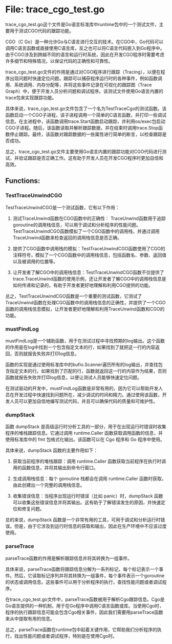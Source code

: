 # File: trace_cgo_test.go

trace_cgo_test.go这个文件是Go语言标准库中runtime包中的一个测试文件，主要用于测试CGO代码的跟踪功能。

CGO（C Go）是一种允许Go与C语言进行交互的技术。在CGO中，Go代码可以调用C语言函数或直接使用C语言库，反之也可以将C语言代码嵌入到Go程序中。由于CGO涉及到跨越不同的语言和运行时系统，因此在开发CGO程序时需要考虑许多细节和特殊情况，以保证代码的正确性和可靠性。

trace_cgo_test.go文件的作用是通过对CGO程序进行跟踪（Tracing），以便在程序出现问题时快速定位问题。跟踪可以捕获程序运行时的各种事件，例如函数调用、系统调用、内存分配等，并将这些事件记录在可视化的跟踪图（Trace Graph）中，便于开发人员分析问题和调试程序。该测试文件使用Go语言内置的trace包来实现跟踪功能。

具体来说，trace_cgo_test.go文件包含了一个名为TestTraceCgo的测试函数。该函数启动一个CGO子进程，该子进程调用一个简单的C语言函数，并打印一些调试信息。在主进程中，该函数调用trace.Start函数启动跟踪，并利用os/exec包启动CGO子进程。随后，该函数读取并解析跟踪数据，并在结束时调用trace.Stop函数停止跟踪。最终，该函数对跟踪数据的一些属性进行简单的断言，以检查跟踪是否成功。

总之，trace_cgo_test.go文件主要使用Go语言内置的跟踪功能对CGO代码进行测试，并验证跟踪是否正确工作。这有助于开发人员在开发CGO程序时更加自信和高效。

## Functions:

### TestTraceUnwindCGO

TestTraceUnwindCGO是一个测试函数，它有以下作用：

1. 测试TraceUnwind函数在CGO函数中的正确性： TraceUnwind函数用于追踪goroutine的调用栈信息，可以用于调试和分析程序的性能问题。TestTraceUnwindCGO函数模拟了一个CGO函数中的调用栈，并通过调用TraceUnwind函数来检查返回的调用栈信息是否正确。

2. 提供了CGO函数中调用栈的模拟：TestTraceUnwindCGO函数使用了CGO的注释符号，模拟了一个CGO函数中的调用栈信息，包括函数名、参数、返回值以及被调用的位置等。

3. 让开发者了解CGO中的调用栈信息：TestTraceUnwindCGO函数不仅提供了trace.TraceUnwind函数的使用示例，还让开发者了解CGO中的调用栈信息是如何传递和记录的，有助于开发者更好地理解和利用CGO提供的功能。

总之，TestTraceUnwindCGO函数是一个重要的测试函数，它测试了TraceUnwind函数在处理CGO函数中的调用栈信息的正确性，并提供了一个CGO函数的调用栈信息模拟，让开发者更好地理解和利用TraceUnwind函数和CGO的功能。



### mustFindLog

mustFindLog是一个辅助函数，用于在测试过程中寻找预期的log输出。这个函数的作用是在log中找到一个包含指定文本的行，如果找到了就把这一行的内容返回，否则就报告失败并打印log信息。

函数的实现是通过使用标准库中的bufio.Scanner遍历所有的log输出，并查找包含指定文本的行。如果找到了匹配的行，函数就返回这一行的内容作为结果，否则函数就报告失败并打印log信息，以便让测试人员能够快速定位问题。

在测试驱动的开发中，mustFindLog函数是非常有用的，因为它可以帮助开发人员在开发过程中快速找到问题所在，减少调试的时间和精力。通过使用该函数，开发人员可以更加自信地编写测试代码，并且可以确保代码的质量和可维护性。



### dumpStack

函数 dumpStack 是高级运行时分析工具的一部分，用于在出现运行时错误时收集程序的堆栈跟踪信息。它通过调用 runtime.Caller 函数获取调用函数的信息，并使用标准库中的 fmt 包格式化输出。该函数可以在 Cgo 程序和 Go 程序中使用。

具体来说，dumpStack 函数的主要作用如下：

1. 获取当前程序的堆栈跟踪：调用 runtime.Caller 函数获取当前程序在执行时调用的函数信息，并将其输出到命令行窗口。

2. 生成调用栈信息：每个 goroutine 栈都会在调用 runtime.Caller 函数时获取，由此创建出一个完整的调用栈信息。

3. 收集错误信息：当程序出现运行时错误（比如 panic）时，dumpStack 函数可以收集这些错误信息并将其输出。这有助于了解错误发生的原因，并快速定位和修复问题。

总的来说，dumpStack 函数是一个非常有用的工具，可用于调试和分析运行时错误。但是，由于它涉及到运行时信息的获取和输出，因此在生产环境中不应该过度使用。



### parseTrace

parseTrace函数的作用是解析跟踪信息并将其转换为一组事件。

具体来说，parseTrace函数将跟踪信息分解为一系列标记，每个标记表示一个事件。然后，它读取标记序列并将其转换为一组事件，每个事件表示一个goroutine的状态或调用信息。这些事件可以用于分析程序的执行，查找性能问题或者调试程序。

在trace_cgo_test.go文件中，parseTrace函数被用于解析Cgo跟踪信息。Cgo是Go语言提供的一种机制，用于在Go程序中调用C语言函数或库。当使用Cgo时，程序的执行跟踪信息可能会包含Cgo相关事件，因此我们需要用parseTrace函数来从中提取有用的信息。

总之，parseTrace函数在runtime包中起着关键作用，它帮助我们分析程序的执行，找出性能问题或者调试程序，特别是在使用Cgo时。



